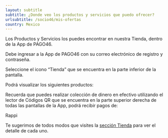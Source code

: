 ```yaml
---
layout: subtitle
subtitle: ¿Donde veo los productos y servicios que puedo ofrecer?
urlsubtitle: /socio46/mis-ofertas
country: Mexico
---
```

Los Productos y Servicios los puedes encontrar en nuestra Tienda, dentro de la App de PAGO46. 

Debe ingresar a la App de PAGO46 con su correo electrónico de registro y contraseña. 

Seleccione el icono “Tienda” que se encuentra en la parte inferior de la pantalla. 

Podrá visualizar los siguientes productos: 

Recuerda que puedes realizar colección de dinero en efectivo utilizando el lector de Códigos QR que se encuentra en la parte superior derecha  de todas las pantallas de la App, podrá recibir pagos de: 

Rappi

Te sugerimos de todos modos que visites la [sección Tienda](/tienda) para ver el detalle de cada uno.